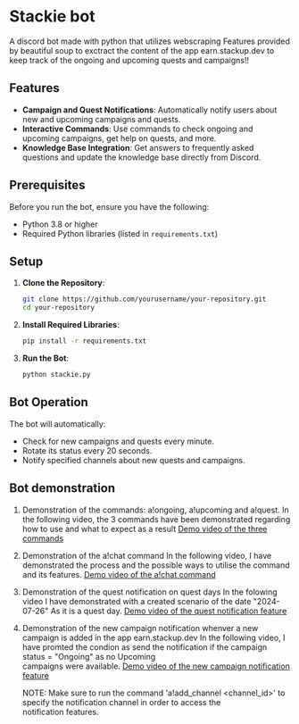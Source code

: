 # Stackie bot 

A discord bot made with python that utilizes webscraping Features provided by beautiful soup to exctract the content of the app earn.stackup.dev to keep track of the ongoing and upcoming quests and campaigns!!

## Features

- **Campaign and Quest Notifications**: Automatically notify users about new and upcoming campaigns and quests.
- **Interactive Commands**: Use commands to check ongoing and upcoming campaigns, get help on quests, and more.
- **Knowledge Base Integration**: Get answers to frequently asked questions and update the knowledge base directly from Discord.

## Prerequisites

Before you run the bot, ensure you have the following:

- Python 3.8 or higher
- Required Python libraries (listed in `requirements.txt`)

## Setup

1. **Clone the Repository**:

    ```bash
    git clone https://github.com/yourusername/your-repository.git
    cd your-repository
    ```
2. **Install Required Libraries**:

    ```bash
    pip install -r requirements.txt
    ```

4. **Run the Bot**:

    ```bash
    python stackie.py
    ```

## Bot Operation

The bot will automatically:

- Check for new campaigns and quests every minute.
- Rotate its status every 20 seconds.
- Notify specified channels about new quests and campaigns.

## Bot demonstration
1. Demonstration of the commands: a!ongoing, a!upcoming and a!quest.
   In the following video, the 3 commands have been demonstrated regarding how to use and what to expect as a result
   [Demo video of the three commands](https://youtu.be/BpV9LN_CXpo)

2. Demonstration of the a!chat command
   In the following video, I have demonstrated the process and the possible ways to utilise the command and its features.
  [Demo video of the a!chat command](https://youtu.be/6dBOeDUX9yk)

4. Demonstration of the quest notification on quest days
   In the folowing video I have demonstrated with a created scenario of the date "2024-07-26" As it is a quest day.
   [Demo video of the quest notification feature](https://youtu.be/ioXl6vPhNWU)

5. Demonstration of the new campaign notification whenver a new campaign is added in the app earn.stackup.dev
   In the following video, I have promted the condion as send the notification if the campaign status = "Ongoing" as no Upcoming   
   campaigns were available.
   [Demo video of the new campaign notification feature](https://youtu.be/ViEyArdfx_Q)

   NOTE: Make sure to run the command 'a!add_channel <channel_id>' to specify the notification channel in order to access the   
   notification features.
   
